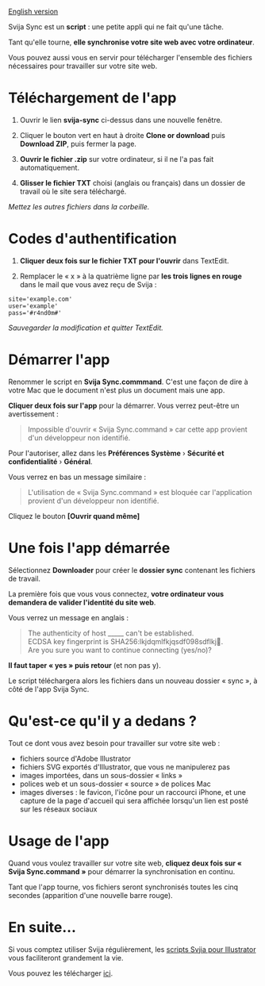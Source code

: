 [English version](https://github.com/svijasvg/svija-sync)

Svija Sync est un **script** : une petite appli qui ne fait qu'une tâche.

Tant qu'elle tourne, **elle synchronise votre site web avec votre ordinateur**.

Vous pouvez aussi vous en servir pour télécharger l'ensemble des fichiers nécessaires pour travailler sur votre site web.

# Téléchargement de l'app

1. Ouvrir le lien **svija-sync** ci-dessus dans une nouvelle fenêtre.

2. Cliquer le bouton vert en haut à droite **Clone or download** puis **Download ZIP**, puis fermer la page.

3. **Ouvrir le fichier .zip** sur votre ordinateur, si il ne l'a pas fait automatiquement.

4. **Glisser le fichier TXT** choisi (anglais ou français) dans un dossier de travail où le site sera téléchargé.

*Mettez les autres fichiers dans la corbeille.*

# Codes d'authentification

1. **Cliquer deux fois sur le fichier TXT pour l'ouvrir** dans TextEdit.

2. Remplacer le « x » à la quatrième ligne par **les trois lignes en rouge** dans le mail que vous avez reçu de Svija :

```
site='example.com'  
user='example'  
pass='#r4nd0m#'  
```
*Sauvegarder la modification et quitter TextEdit.*

# Démarrer l'app

Renommer le script en **Svija Sync.commmand**. C'est une façon de dire à votre Mac que le document n'est plus un document mais une app.

**Cliquer deux fois sur l'app** pour la démarrer. Vous verrez peut-être un avertissement :

>Impossible d'ouvrir « Svija Sync.command » car cette app provient d'un développeur non identifié.

Pour l'autoriser, allez dans les **Préférences Système** › **Sécurité et confidentialité** › **Général**.

Vous verrez en bas un message similaire :
>L'utilisation de « Svija Sync.command » est bloquée car l'application provient d'un développeur non identifié.Cliquez le bouton **[Ouvrir quand même]**

# Une fois l'app démarréeSélectionnez **Downloader** pour créer le **dossier sync** contenant les fichiers de travail.

La première fois que vous vous connectez, **votre ordinateur vous demandera de valider l'identité du site web**.

Vous verrez un message en anglais :
>The authenticity of host _____ can't be established.  
>ECDSA key fingerprint is SHA256:lkjdqmlfkjqsdf098sdflkj.  
>Are you sure you want to continue connecting (yes/no)?
**Il faut taper « yes » puis retour** (et non pas y).Le script téléchargera alors les fichiers dans un nouveau dossier « sync », à côté de l'app Svija Sync.

# Qu'est-ce qu'il y a dedans ?

Tout ce dont vous avez besoin pour travailler sur votre site web :

* fichiers source d'Adobe Illustrator
* fichiers SVG exportés d'Illustrator, que vous ne manipulerez pas
* images importées, dans un sous-dossier « links »
* polices web et un sous-dossier « source » de polices Mac
* images diverses : le favicon, l'icône pour un raccourci iPhone, et une capture de la page d'accueil qui sera affichée lorsqu'un lien est posté sur les réseaux sociaux

# Usage de l'app

Quand vous voulez travailler sur votre site web, **cliquez deux fois sur « Svija Sync.command »** pour démarrer la synchronisation en continu.

Tant que l'app tourne, vos fichiers seront synchronisés toutes les cinq secondes (apparition d'une nouvelle barre rouge).

# En suite…

Si vous comptez utiliser Svija régulièrement, les [scripts Svjia pour Illustrator](https://github.com/svijasvg/illustrator-scripts) vous faciliteront grandement la vie.

Vous pouvez les télécharger [ici](https://github.com/svijasvg/illustrator-scripts).